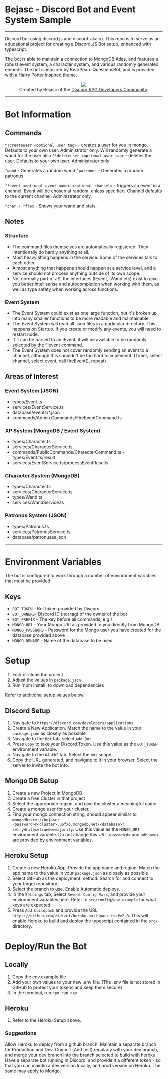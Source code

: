 # Bejasc - Discord Bot and Event System Sample

---

Discord bot using discord.js and discord-akairo.
This repo is to serve as an educational project for creating a Discord.JS Bot setup, enhanced with typescript.

The bot is able to maintain a connection to MongoDB Atlas, and features a robust event system, a character system, and various randomly generated embeds.
The bot is inpsired by BearPearr-QuestionsBot, and is provided with a Harry Potter inspired theme.

<p align="center">
  <a href= 'https://discord.gg/aqYHAH5GE5)'><img src ="https://cdn.discordapp.com/attachments/744519449696141312/792729324423217182/drpg_shield.png"/> </a>
  <br/>
  Created by Bejasc of the <a href= 'https://discord.gg/aqYHAH5GE5)'>Discord RPG Developers Community</a>.
</p>

---

# Bot Information

## Commands

`^!createuser <optional user tag>` - creates a user for you in mongo. Defaults to your own user. Administrator only. Will randomly generate a wand for the user also
`^!deleteuser <optional user tag>` - deletes the user. Defaults to your own user. Administrator only

`^wand` - Generates a random wand
`^patronus` - Generates a random patronus

`^!event <optional event name> <optional channel>` - triggers an event in a channel. Event will be chosen at random, unless specified. Channel defaults to the current channel. Administrator only.

`^char / ^flex` - Shows your wand and stats.

## Notes

### Structure

- The command files themselves are automatically registered. They intentionally do hardly anything at all.
- Most heavy lifting happens in the service. Some of the services talk to each other.
- Almost anything that happens should happen at a service level, and a service should not process anything outside of its own scope.
- Not normally part of JS, the interfaces (IEvent, IWand etc) exist to give you better intellisense and autocompletion when working with them, as well as type safety when working across functions.

### Event System

- The Event System could exist as one large function, but it's broken up into many smaller functions to be more readable and maintainable.
- The Event System will read all .json files in a particular directory. This happens on Startup. If you create or modify any events, you will need to restart node.
- If it can be parsed to an IEvent, it will be available to be randomly selected by the ^!event command.
- The Event System does not cover randomly sending an event to a channel, although this shouldn't be too hard to implement. (Timer, select channel, select event, call fireEvent(), repeat)

## Areas of Interest

### Event System (JSON)

- types/Event.ts
- services/EventService.ts
- database/events/\*.json
- commands/Admin Commands/FireEventCommand.ts

### XP System (MongoDB / Event System)

- types/Character.ts
- services/CharacterService.ts
- commands/PublicCommands/CharacterCommand.ts
  -types/Event.ts/result
- services/EventService.ts/processEventResults

### Character System (MongoDB)

- types/Character.ts
- services/CharacterService.ts
- types/Wand.ts
- services/WandService.ts

### Patronus System (JSON)

- types/Patronus.ts
- services/PatronusService.ts
- database/patronuses.json

---

# Environment Variables

The bot is configured to work through a number of envinroment variables that must be provided.

## Keys

- `BOT_TOKEN` - Bot token provided by Discord
- `BOT_OWNERS`- Discord ID (not tag) of the owner of the bot
- `BOT_PREFIX` - The key before all commands, e.g `!`
- `MONGO_URI` - Your Mongo URI as provided to you directly from MongoDB
- `MONGO_PASSWORD` - Password for the Mongo user you have created for the database provided above
- `MONGO_DBNAME` - Name of the database to be used

# Setup

1. Fork or clone the project
2. Adjust the values in `package.json`
3. Run 'npm install` to download dependencies

Refer to additional setup values below.

## Discord Setup

1. Navigate to `https://discord.com/developers/applications`
2. Create a New Application. Match the name to the value in your `package.json` as closely as possible
3. Navigate to the `Bot` tab, select `Add Bot`
4. Press `Copy` to take your Discord Token. Use this value as the `BOT_TOKEN` environment variable.
5. Navigate to the `OAuth2` tab. Select the `bot` scope.
6. Copy the URL generated, and navigate to it in your browser. Select the server to invite the bot into.

## Mongo DB Setup

1. Create a new Project in MongoDB
2. Create a free Cluster in that project
3. Select the appropriate region, and give the cluster a meaningful name
4. Create a mongo user for your cluster.
5. Find your mongo connection string, should appear similar to `mongodb+srv://bejasc:<password>@<cluster>.u6fxo.mongodb.net/<database>?retryWrites=true&w=majority`. Use this value as the `MONGO_URI` environment variable. Do not change this URI. `<password>` and `<dbname>` are provided by environment variables.

## Heroku Setup

1. Create a new Heroku App. Provide the app name and region. Match the app name to the value in your `package.json` as closely as possible
2. Select GitHub as the deployment method. Search for and connect to your target repository.
3. Select the branch to use. Enable Automatic deploys.
4. In the `Settings` tab, Select `Reveal Config Vars`, and provide your environment variables here. Refer to `src/config/env.example` for what keys are expected.
5. Press `Add buildpack` and provide the URL `https://github.com/zidizei/heroku-buildpack-tsc#v2.0`. This will enable Heroku to build and deploy the typescript contained in the `src/` directory.

# Deploy/Run the Bot

## Locally

1. Copy the env.example file
2. Add your own values to your new .env file. (The .env file is not stored in GitHub to protect your tokens and keep them secure)
3. In the terminal, run `npm run dev`

## Heroku

1. Refer to the Heroku Setup above.

### Suggestions

Allow Heroku to deploy from a github branch.
Maintain a separate branch for Production and Dev. Commit (And test) regularly with your dev branch, and merge your dev branch into the branch selected to build with heroku
Have a separate bot running in Discord, and provide it a different token - so that you can maintin a dev version locally, and prod version on Heroku. The same may apply to Mongo.
